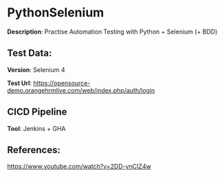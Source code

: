 # PythonSelenium

**Description**: Practise Automation Testing with Python + Selenium (+ BDD)

## Test Data:

**Version**: Selenium 4

**Test Url**: https://opensource-demo.orangehrmlive.com/web/index.php/auth/login

## CICD Pipeline

**Tool**: Jenkins + GHA

## References:

https://www.youtube.com/watch?v=2DD-ynCIZ4w
